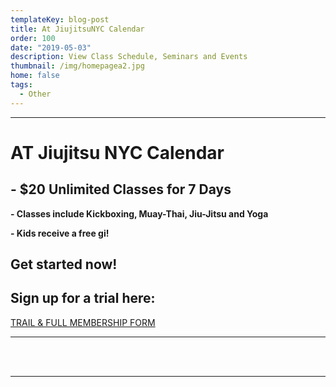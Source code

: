 ```yaml
---
templateKey: blog-post
title: At JiujitsuNYC Calendar
order: 100
date: "2019-05-03"
description: View Class Schedule, Seminars and Events
thumbnail: /img/homepagea2.jpg
home: false
tags:
  - Other
---
```


---

# AT Jiujitsu NYC Calendar

## **\-** **\$20 Unlimited Classes for 7 Days**

**\- Classes include Kickboxing, Muay-Thai, Jiu-Jitsu and Yoga**

**\- Kids receive a free gi!**

## Get started now!

## Sign up for a trial here:

<a href="https://www.maonrails.com/signup/member/8s6">TRAIL & FULL MEMBERSHIP FORM</a>

---

<br />

<div class="maonrails-schedule maonrails-frame-container" attr-gym="DL7vA"></div>

<br />

---
